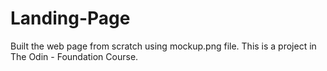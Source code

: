 # Landing-Page
Built the web page from scratch using mockup.png file. This is a project in The Odin - Foundation Course.
